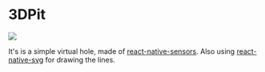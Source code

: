 # 3DPit
![](preview.gif)

It's is a simple virtual hole, made of [react-native-sensors](https://github.com/react-native-sensors/react-native-sensors).
Also using [react-native-svg](https://github.com/react-native-community/react-native-svg) for drawing the lines.
